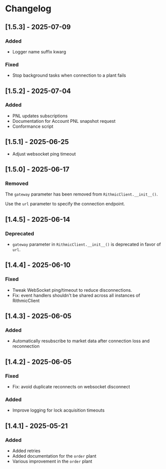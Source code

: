 # Changelog

## [1.5.3] - 2025-07-09
### Added
- Logger name suffix kwarg

### Fixed
- Stop background tasks when connection to a plant fails

## [1.5.2] - 2025-07-04
### Added
- PNL updates subscriptions
- Documentation for Account PNL snapshot request
- Conformance script

## [1.5.1] - 2025-06-25
- Adjust websocket ping timeout

## [1.5.0] - 2025-06-17
### Removed
The `gateway` parameter has been removed from `RithmicClient.__init__()`.

Use the `url` parameter to specify the connection endpoint.

## [1.4.5] - 2025-06-14

### Deprecated
- `gateway` parameter in `RithmicClient.__init__()` is deprecated in favor of `url`.

## [1.4.4] - 2025-06-10

### Fixed
- Tweak WebSocket ping/timeout to reduce disconnections.
- Fix: event handlers shouldn't be shared across all instances of RithmicClient

## [1.4.3] - 2025-06-05

### Added
- Automatically resubscribe to market data after connection loss and reconnection

## [1.4.2] - 2025-06-05
### Fixed
- Fix: avoid duplicate reconnects on websocket disconnect

### Added
- Improve logging for lock acquisition timeouts

## [1.4.1] - 2025-05-21


### Added
- Added retries
- Added documentation for the `order` plant
- Various improvement in the `order` plant
